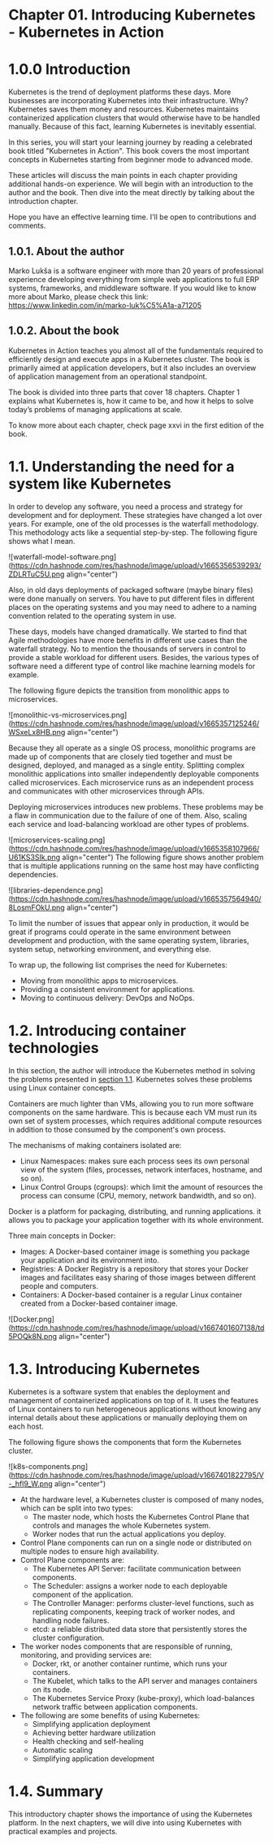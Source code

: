 # Chapter 01. Introducing Kubernetes - Kubernetes in Action

# 1.0.0 Introduction
Kubernetes is the trend of deployment platforms these days. More businesses are incorporating Kubernetes into their infrastructure. Why? Kubernetes saves them money and resources. Kubernetes maintains containerized application clusters that would otherwise have to be handled manually. Because of this fact, learning Kubernetes is inevitably essential.

In this series, you will start your learning journey by reading a celebrated book titled "Kubernetes in Action". This book covers the most important concepts in Kubernetes starting from beginner mode to advanced mode.

These articles will discuss the main points in each chapter providing additional hands-on experience. We will begin with an introduction to the author and the book. Then dive into the meat directly by talking about the introduction chapter.

Hope you have an effective learning time. I'll be open to contributions and comments.
## 1.0.1.  About the author
Marko Lukša is a software engineer with more than 20 years of professional experience developing everything from simple web applications to full ERP systems, frameworks, and middleware software.
If you would like to know more about Marko, please check this link: https://www.linkedin.com/in/marko-luk%C5%A1a-a71205
## 1.0.2.  About the book
Kubernetes in Action teaches you almost all of the fundamentals required to efficiently design and execute apps in a Kubernetes cluster. The book is primarily aimed at application developers, but it also includes an overview of application management from an operational standpoint.

The book is divided into three parts that cover 18 chapters.  Chapter 1 explains what Kubernetes is, how it came to be, and how it helps to solve today’s problems of managing applications at scale.

To know more about each chapter, check page xxvi in the first edition of the book.

# 1.1. Understanding the need for a system like Kubernetes
In order to develop any software, you need a process and strategy for development and for deployment. These strategies have changed a lot over years. For example, one of the old processes is the waterfall methodology. This methodology acts like a sequential step-by-step. The following figure shows what I mean.

![waterfall-model-software.png](https://cdn.hashnode.com/res/hashnode/image/upload/v1665356539293/ZDLRTuC5U.png align="center")

Also, in old days deployments of packaged software (maybe binary files) were done manually on servers. You have to put different files in different places on the operating systems and you may need to adhere to a naming convention related to the operating system in use.

These days, models have changed dramatically. We started to find that Agile methodologies have more benefits in different use cases than the waterfall strategy. No to mention the thousands of servers in control to provide a stable workload for different users. Besides, the various types of software need a different type of control like machine learning models for example.

The following figure depicts the transition from monolithic apps to microservices.

![monolithic-vs-microservices.png](https://cdn.hashnode.com/res/hashnode/image/upload/v1665357125246/WSxeLx8HB.png align="center")

Because they all operate as a single OS process, monolithic programs are made up of components that are closely tied together and must be designed, deployed, and managed as a single entity. Splitting complex monolithic applications into smaller independently deployable components called microservices. Each
microservice runs as an independent process and communicates with other microservices through APIs.

Deploying microservices introduces new problems. These problems may be a flaw in communication due to the failure of one of them. Also, scaling each service and load-balancing workload are other types of problems.

![microservices-scaling.png](https://cdn.hashnode.com/res/hashnode/image/upload/v1665358107966/U61KS3SIk.png align="center")
The following figure shows another problem that is multiple applications running on the same host may have conflicting dependencies.

![libraries-dependence.png](https://cdn.hashnode.com/res/hashnode/image/upload/v1665357564940/8LosmFOkU.png align="center")

To limit the number of issues that appear only in production, it would be great if programs could operate in the same environment between development and production, with the same operating system, libraries, system setup, networking environment, and everything else.

To wrap up, the following list comprises the need for Kubernetes:
- Moving from monolithic apps to microservices.
- Providing a consistent environment for applications.
- Moving to continuous delivery: DevOps and NoOps.

# 1.2. Introducing container technologies
In this section, the author will introduce the Kubernetes method in solving the problems presented in [section 1.1](#heading-11-understanding-the-need-for-a-system-like-kubernetes). Kubernetes solves these problems using Linux container concepts.

Containers are much lighter than VMs, allowing you to run more software components on the same hardware. This is because each VM must run its own set of system processes, which requires additional compute resources in addition to those consumed by the component's own process.

The mechanisms of making containers isolated are:
- Linux Namespaces: makes sure each process sees its own personal view of the system (files, processes, network interfaces, hostname, and so on).
- Linux Control Groups (cgroups): which limit the amount of resources the process can consume (CPU, memory, network bandwidth, and so on).

Docker is a platform for packaging, distributing, and running applications. it allows you to package your application together with its whole environment.

Three main concepts in Docker:
- Images: A Docker-based container image is something you package your application and its environment into.
- Registries: A Docker Registry is a repository that stores your Docker images and facilitates easy sharing of those images between different people and computers.
- Containers: A Docker-based container is a regular Linux container created from a Docker-based container image.

![Docker.png](https://cdn.hashnode.com/res/hashnode/image/upload/v1667401607138/td5POQk8N.png align="center")
# 1.3. Introducing Kubernetes
Kubernetes is a software system that enables the deployment and management of containerized applications on top of it. It uses the features of Linux containers to run heterogeneous applications without knowing any internal details about these applications or manually deploying them on each host.

The following figure shows the components that form the Kubernetes cluster.

![k8s-components.png](https://cdn.hashnode.com/res/hashnode/image/upload/v1667401822795/V-_hfl9_W.png align="center")

- At the hardware level, a Kubernetes cluster is composed of many nodes, which can be split into two types:
  - The master node, which hosts the Kubernetes Control Plane that controls and manages the whole Kubernetes system.
  - Worker nodes that run the actual applications you deploy.
- Control Plane components can run on a single node or distributed on multiple nodes to ensure high availability.
- Control Plane components are:
  - The Kubernetes API Server: facilitate communication between components.
  - The Scheduler: assigns a worker node to each deployable component of the application.
  - The Controller Manager: performs cluster-level functions, such as replicating components, keeping track of worker nodes, and handling node failures.
  - etcd: a reliable distributed data store that persistently stores the cluster configuration.
- The worker nodes components that are responsible of running, monitoring, and providing services are:
  - Docker, rkt, or another container runtime, which runs your containers.
  - The Kubelet, which talks to the API server and manages containers on its node.
  - The Kubernetes Service Proxy (kube-proxy), which load-balances network traffic between application components.
- The following are some benefits of using Kubernetes:
  - Simplifying application deployment
  - Achieving better hardware utilization
  - Health checking and self-healing
  - Automatic scaling
  - Simplifying application development

# 1.4. Summary
This introductory chapter shows the importance of using the Kubernetes platform. In the next chapters, we will dive into using Kubernetes with practical examples and projects.